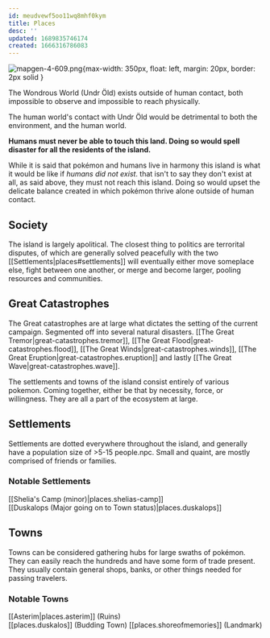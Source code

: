 ```yaml
---
id: meudvewf5oo11wq8mhf0kym
title: Places
desc: ''
updated: 1689835746174
created: 1666316786083
---
```

![mapgen-4-609.png](assets/mapgen-4-609.png){max-width: 350px, float: left, margin: 20px, border: 2px solid }


The Wondrous World (Undr Öld) exists outside of human contact, both impossible to observe and impossible to reach physically.

The human world's contact with Undr Öld would be detrimental to both the environment, and the human world. 

**Humans must never be able to touch this land. Doing so would spell disaster for all the residents of the island.**

While it is said that pokémon and humans live in harmony this island is what it would be like if *humans did not exist*. that isn't to say they don't exist at all, as said above, they must not reach this island. Doing so would upset the delicate balance created in which pokémon thrive alone outside of human contact.

## Society
The island is largely apolitical. The closest thing to politics are terrorital disputes, of which are generally solved peacefully with the two [[Settlements|places#settlements]] will eventually either move someplace else, fight between one another, or merge and become larger, pooling resources and communities.

## Great Catastrophes
The Great catastrophes are at large what dictates the setting of the current campaign. Segmented off into several natural disasters. [[The Great Tremor|great-catastrophes.tremor]], [[The Great Flood|great-catastrophes.flood]], [[The Great Winds|great-catastrophes.winds]], [[The Great Eruption|great-catastrophes.eruption]] and lastly [[The Great Wave|great-catastrophes.wave]].

The settlements and towns of the island consist entirely of various pokemon. Coming together, either be that by necessity, force, or willingness. They are all a part of the ecosystem at large.


## Settlements
Settlements are dotted everywhere throughout the island, and generally have a population size of >5-15 people.npc. Small and quaint, are mostly comprised of friends or families.

### Notable Settlements
[[Shelia's Camp (minor)|places.shelias-camp]]  
[[Duskalops (Major going on to Town status)|places.duskalops]]

## Towns
Towns can be considered gathering hubs for large swaths of pokémon. They can easily reach the hundreds and have some form of trade present. They usually contain general shops, banks, or other things needed for passing travelers.

### Notable Towns
[[Asterim|places.asterim]] (Ruins)  
[[places.duskalos]] (Budding Town)
[[places.shoreofmemories]] (Landmark)